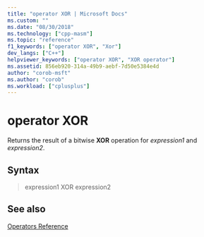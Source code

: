 ```yaml
---
title: "operator XOR | Microsoft Docs"
ms.custom: ""
ms.date: "08/30/2018"
ms.technology: ["cpp-masm"]
ms.topic: "reference"
f1_keywords: ["operator XOR", "Xor"]
dev_langs: ["C++"]
helpviewer_keywords: ["operator XOR", "XOR operator"]
ms.assetid: 856eb920-314a-49b9-aebf-7d50e5384e4d
author: "corob-msft"
ms.author: "corob"
ms.workload: ["cplusplus"]
---
```

# operator XOR

Returns the result of a bitwise **XOR** operation for *expression1* and *expression2*.

## Syntax

> expression1 XOR expression2

## See also

[Operators Reference](../../assembler/masm/operators-reference.md)<br/>
